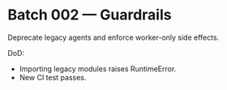 # Batch 002 — Guardrails
Deprecate legacy agents and enforce worker-only side effects.

DoD:
- Importing legacy modules raises RuntimeError.
- New CI test passes.
